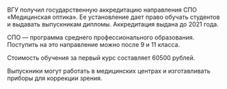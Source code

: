 ВГУ получил государственную аккредитацию направления СПО «Медицинская оптика». Ее установление дает право обучать студентов и выдавать выпускникам дипломы. Аккредитация выдана до 2021 года.

СПО — программа среднего профессионального образования. Поступить на это направление можно после 9 и 11 класса.

Стоимость обучения за первый курс составляет 60500 рублей.

Выпускники могут работать в медицинских центрах и изготавливать приборы для коррекции зрения.